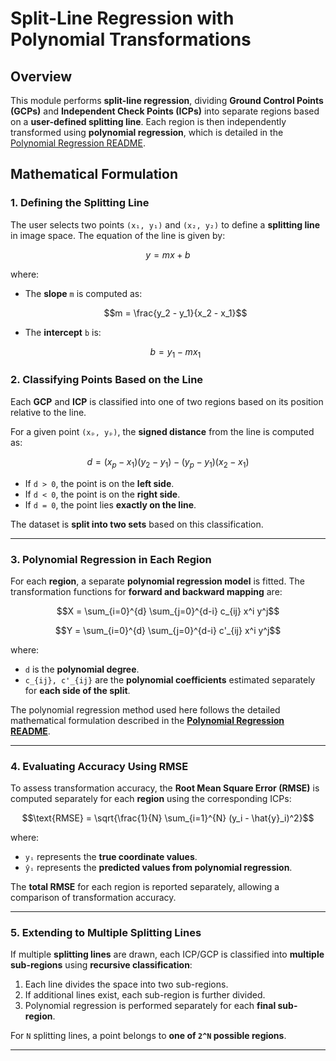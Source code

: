 # **Split-Line Regression with Polynomial Transformations**

## **Overview**
This module performs **split-line regression**, dividing **Ground Control Points (GCPs)** and **Independent Check Points (ICPs)** into separate regions based on a **user-defined splitting line**. Each region is then independently transformed using **polynomial regression**, which is detailed in the [Polynomial Regression README](regress.md).

## **Mathematical Formulation**

### **1. Defining the Splitting Line**
The user selects two points `(x₁, y₁)` and `(x₂, y₂)` to define a **splitting line** in image space. The equation of the line is given by:

```math
y = m x + b
```

where:
- The **slope** `m` is computed as:

  ```math
  m = \frac{y_2 - y_1}{x_2 - x_1}
  ```

- The **intercept** `b` is:

  ```math
  b = y_1 - m x_1
  ```

### **2. Classifying Points Based on the Line**
Each **GCP** and **ICP** is classified into one of two regions based on its position relative to the line.

For a given point `(xₚ, yₚ)`, the **signed distance** from the line is computed as:

```math
d = (x_p - x_1) (y_2 - y_1) - (y_p - y_1) (x_2 - x_1)
```

- If `d > 0`, the point is on the **left side**.
- If `d < 0`, the point is on the **right side**.
- If `d = 0`, the point lies **exactly on the line**.

The dataset is **split into two sets** based on this classification.

---

### **3. Polynomial Regression in Each Region**
For each **region**, a separate **polynomial regression model** is fitted. The transformation functions for **forward and backward mapping** are:

```math
X = \sum_{i=0}^{d} \sum_{j=0}^{d-i} c_{ij} x^i y^j
```

```math
Y = \sum_{i=0}^{d} \sum_{j=0}^{d-i} c'_{ij} x^i y^j
```

where:
- `d` is the **polynomial degree**.
- `c_{ij}, c'_{ij}` are the **polynomial coefficients** estimated separately for **each side of the split**.

The polynomial regression method used here follows the detailed mathematical formulation described in the **[Polynomial Regression README](regress.md)**.

---

### **4. Evaluating Accuracy Using RMSE**
To assess transformation accuracy, the **Root Mean Square Error (RMSE)** is computed separately for each **region** using the corresponding ICPs:

```math
\text{RMSE} = \sqrt{\frac{1}{N} \sum_{i=1}^{N} (y_i - \hat{y}_i)^2}
```

where:
- `yᵢ` represents the **true coordinate values**.
- `ŷᵢ` represents the **predicted values from polynomial regression**.

The **total RMSE** for each region is reported separately, allowing a comparison of transformation accuracy.

---

### **5. Extending to Multiple Splitting Lines**
If multiple **splitting lines** are drawn, each ICP/GCP is classified into **multiple sub-regions** using **recursive classification**:

1. Each line divides the space into two sub-regions.
2. If additional lines exist, each sub-region is further divided.
3. Polynomial regression is performed separately for each **final sub-region**.

For `N` splitting lines, a point belongs to **one of `2^N` possible regions**.

---